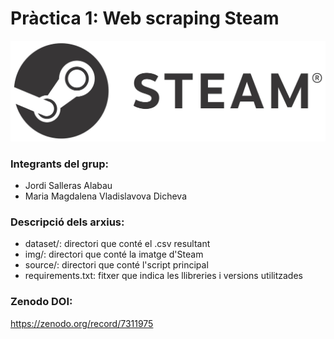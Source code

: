 # Pràctica 1: Web scraping Steam
<div align="center">
    <img src="img/steam.jpg?raw=true">
</div>

### Integrants del grup:
 - Jordi Salleras Alabau
 - Maria Magdalena Vladislavova Dicheva

### Descripció dels arxius:
 - dataset/: directori que conté el .csv resultant
 - img/: directori que conté la imatge d'Steam
 - source/: directori que conté l'script principal
 - requirements.txt: fitxer que indica les llibreries i versions utilitzades

### Zenodo DOI: 
https://zenodo.org/record/7311975